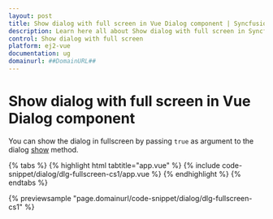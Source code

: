 ```yaml
---
layout: post
title: Show dialog with full screen in Vue Dialog component | Syncfusion
description: Learn here all about Show dialog with full screen in Syncfusion Vue Dialog component of Syncfusion Essential JS 2 and more.
control: Show dialog with full screen 
platform: ej2-vue
documentation: ug
domainurl: ##DomainURL##
---
```


# Show dialog with full screen in Vue Dialog component

You can show the dialog in fullscreen by passing `true` as argument to the dialog [show](https://ej2.syncfusion.com/vue/documentation/api/dialog/#show) method.

{% tabs %}
{% highlight html tabtitle="app.vue" %}
{% include code-snippet/dialog/dlg-fullscreen-cs1/app.vue %}
{% endhighlight %}
{% endtabs %}
        
{% previewsample "page.domainurl/code-snippet/dialog/dlg-fullscreen-cs1" %}